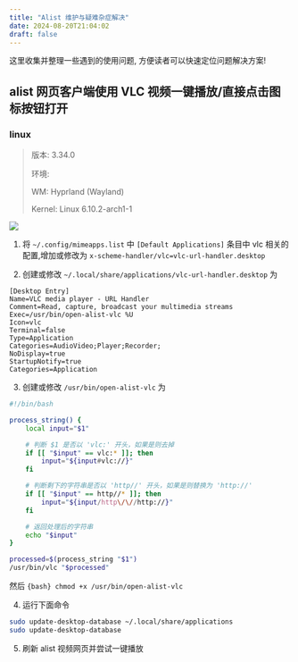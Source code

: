 ```yaml
---
title: "Alist 维护与疑难杂症解决"
date: 2024-08-20T21:04:02
draft: false
---
```


这里收集并整理一些遇到的使用问题, 方便读者可以快速定位问题解决方案!

<!--more-->

## alist 网页客户端使用 VLC 视频一键播放/直接点击图标按钮打开

### linux

> 版本: 3.34.0
>
> 环境:
>
> WM: Hyprland (Wayland)
>
> Kernel: Linux 6.10.2-arch1-1

![](8ECAFD58663042ADB5FECF5A411B3751_MD5.webp)

1. 将 `~/.config/mimeapps.list` 中 `[Default Applications]` 条目中 vlc 相关的配置,增加或修改为 `x-scheme-handler/vlc=vlc-url-handler.desktop`

2. 创建或修改 `~/.local/share/applications/vlc-url-handler.desktop` 为

```
[Desktop Entry]
Name=VLC media player - URL Handler
Comment=Read, capture, broadcast your multimedia streams
Exec=/usr/bin/open-alist-vlc %U
Icon=vlc
Terminal=false
Type=Application
Categories=AudioVideo;Player;Recorder;
NoDisplay=true
StartupNotify=true
Categories=Application
```

3. 创建或修改 `/usr/bin/open-alist-vlc` 为

```bash
#!/bin/bash

process_string() {
    local input="$1"

    # 判断 $1 是否以 'vlc:' 开头，如果是则去掉
    if [[ "$input" == vlc:* ]]; then
        input="${input#vlc://}"
    fi

    # 判断剩下的字符串是否以 'http//' 开头，如果是则替换为 'http://'
    if [[ "$input" == http//* ]]; then
        input="${input/http\/\//http://}"
    fi

    # 返回处理后的字符串
    echo "$input"
}

processed=$(process_string "$1")
/usr/bin/vlc "$processed"
```

然后 `{bash} chmod +x /usr/bin/open-alist-vlc`

4. 运行下面命令

```bash
sudo update-desktop-database ~/.local/share/applications
sudo update-desktop-database

```

5. 刷新 alist 视频网页并尝试一键播放


